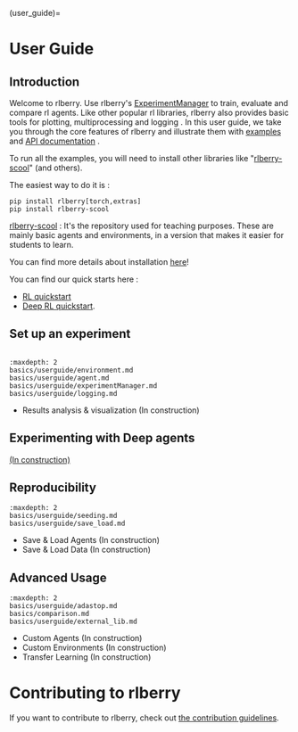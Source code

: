 (user_guide)=


# User Guide

## Introduction
Welcome to rlberry.
Use rlberry's [ExperimentManager](experimentManager_page) to train, evaluate and compare rl agents.
Like other popular rl libraries, rlberry also provides basic tools for plotting, multiprocessing and logging  <!-- TODO :(add refs)-->. In this user guide, we take you through the core features of rlberry and illustrate them with [examples](/auto_examples/index) and [API documentation](/api) .

To run all the examples, you will need to install other libraries like "[rlberry-scool](https://github.com/rlberry-py/rlberry-scool)" (and others).
 <!-- TODO : Add some code with the best solution to install them: poetry?, pip?, github link ??? -->
The easiest way to do it is :
```none
pip install rlberry[torch,extras]
pip install rlberry-scool
```

[rlberry-scool](https://github.com/rlberry-py/rlberry-scool) :
It's the repository used for teaching purposes. These are mainly basic agents and environments, in a version that makes it easier for students to learn.

You can find more details about installation [here](installation)!

 You can find our quick starts here :
 - [RL quickstart](quick_start)
 - [Deep RL quickstart](TutorialDeepRL).

## Set up an experiment
```{include} templates/nice_toc.md
```

```{toctree}
:maxdepth: 2
basics/userguide/environment.md
basics/userguide/agent.md
basics/userguide/experimentManager.md
basics/userguide/logging.md
```
- Results analysis & visualization (In construction)
## Experimenting with Deep agents
[(In construction)](https://github.com/rlberry-py/rlberry/issues/459)
## Reproducibility
```{toctree}
:maxdepth: 2
basics/userguide/seeding.md
basics/userguide/save_load.md
```
- Save & Load Agents (In construction)
- Save & Load Data (In construction)
## Advanced Usage
```{toctree}
:maxdepth: 2
basics/userguide/adastop.md
basics/comparison.md
basics/userguide/external_lib.md
```
- Custom Agents (In construction)
- Custom Environments (In construction)
- Transfer Learning (In construction)

# Contributing to rlberry
If you want to contribute to rlberry, check out [the contribution guidelines](contributing).
